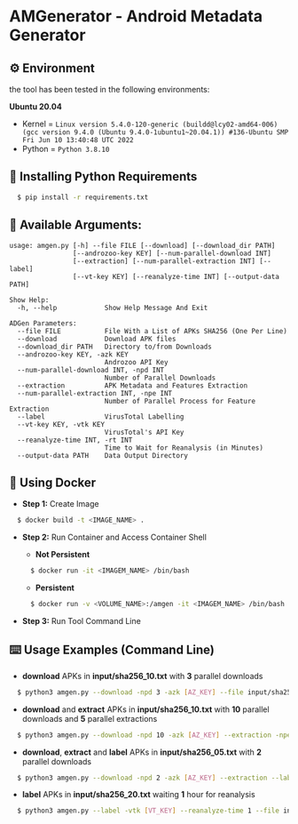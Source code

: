 # AMGenerator - Android Metadata Generator

## :gear: Environment

the tool has been tested in the following environments:

**Ubuntu 20.04**

- Kernel = `Linux version 5.4.0-120-generic (buildd@lcy02-amd64-006) (gcc version 9.4.0 (Ubuntu 9.4.0-1ubuntu1~20.04.1)) #136-Ubuntu SMP Fri Jun 10 13:40:48 UTC 2022`
- Python = `Python 3.8.10`


## :memo: Installing Python Requirements

~~~sh
  $ pip install -r requirements.txt
~~~

## :pushpin: Available Arguments:

```
usage: amgen.py [-h] --file FILE [--download] [--download_dir PATH]
                [--androzoo-key KEY] [--num-parallel-download INT]
                [--extraction] [--num-parallel-extraction INT] [--label]
                [--vt-key KEY] [--reanalyze-time INT] [--output-data PATH]

Show Help:
  -h, --help            Show Help Message And Exit

ADGen Parameters:
  --file FILE           File With a List of APKs SHA256 (One Per Line)
  --download            Download APK files
  --download_dir PATH   Directory to/from Downloads
  --androzoo-key KEY, -azk KEY
                        Androzoo API Key
  --num-parallel-download INT, -npd INT
                        Number of Parallel Downloads
  --extraction          APK Metadata and Features Extraction
  --num-parallel-extraction INT, -npe INT
                        Number of Parallel Process for Feature Extraction
  --label               VirusTotal Labelling
  --vt-key KEY, -vtk KEY
                        VirusTotal's API Key
  --reanalyze-time INT, -rt INT
                        Time to Wait for Reanalysis (in Minutes)
  --output-data PATH    Data Output Directory
```

## :whale: Using Docker

* **Step 1:** Create Image

```sh
  $ docker build -t <IMAGE_NAME> .
```

* **Step 2:** Run Container and Access Container Shell

  - **Not Persistent**

  ```sh
    $ docker run -it <IMAGEM_NAME> /bin/bash
  ```

  - **Persistent**

  ```sh
    $ docker run -v <VOLUME_NAME>:/amgen -it <IMAGEM_NAME> /bin/bash
  ```

* **Step 3:** Run Tool Command Line

## :keyboard: Usage Examples (Command Line)

* **download** APKs in **input/sha256_10.txt** with **3** parallel downloads
```sh
  $ python3 amgen.py --download -npd 3 -azk [AZ_KEY] --file input/sha256_10.txt
```

* **download** and **extract** APKs in **input/sha256_10.txt** with **10** parallel downloads and **5** parallel extractions
```sh
  $ python3 amgen.py --download -npd 10 -azk [AZ_KEY] --extraction -npe 5 --file input/sha256_20.txt
```

* **download**, **extract** and **label** APKs in **input/sha256_05.txt** with **2** parallel downloads
```sh
  $ python3 amgen.py --download -npd 2 -azk [AZ_KEY] --extraction --label -vtk [VT_KEY] --file input/sha256_05.txt
```

* **label** APKs in **input/sha256_20.txt** waiting **1** hour for reanalysis
```sh
  $ python3 amgen.py --label -vtk [VT_KEY] --reanalyze-time 1 --file input/sha256_20.txt
```
